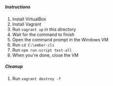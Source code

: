 ##### Instructions
1. Install VirtualBox
1. Install Vagrant
1. Run `vagrant up` in this directory
1. Wait for the command to finish
1. Open the command prompt in the Windows VM
1. Run `cd C:\ember-cli`
1. Run `npm run-script test-all`
1. When you're done, close the VM

##### Cleanup
1. Run `vagrant destroy -f`